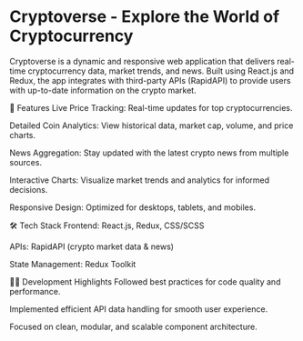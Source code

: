 # Cryptoverse - Explore the World of Cryptocurrency
Cryptoverse is a dynamic and responsive web application that delivers real-time cryptocurrency data, market trends, and news. Built using React.js and Redux, the app integrates with third-party APIs (RapidAPI) to provide users with up-to-date information on the crypto market.

🚀 Features
Live Price Tracking: Real-time updates for top cryptocurrencies.

Detailed Coin Analytics: View historical data, market cap, volume, and price charts.

News Aggregation: Stay updated with the latest crypto news from multiple sources.

Interactive Charts: Visualize market trends and analytics for informed decisions.

Responsive Design: Optimized for desktops, tablets, and mobiles.

🛠️ Tech Stack
Frontend: React.js, Redux, CSS/SCSS

APIs: RapidAPI (crypto market data & news)

State Management: Redux Toolkit

🧑‍💻 Development Highlights
Followed best practices for code quality and performance.

Implemented efficient API data handling for smooth user experience.

Focused on clean, modular, and scalable component architecture.
